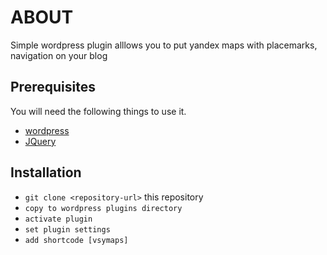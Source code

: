 # ABOUT

Simple wordpress plugin alllows you to put yandex maps with placemarks, navigation  on your blog

## Prerequisites

You will need the following things to use it.

* [wordpress](https://wordpress.org/)
* [JQuery](https://jquery.com/)

## Installation

* `git clone <repository-url>` this repository
* `copy to wordpress plugins directory`
* `activate plugin`
* `set plugin settings`
* `add shortcode [vsymaps]`
